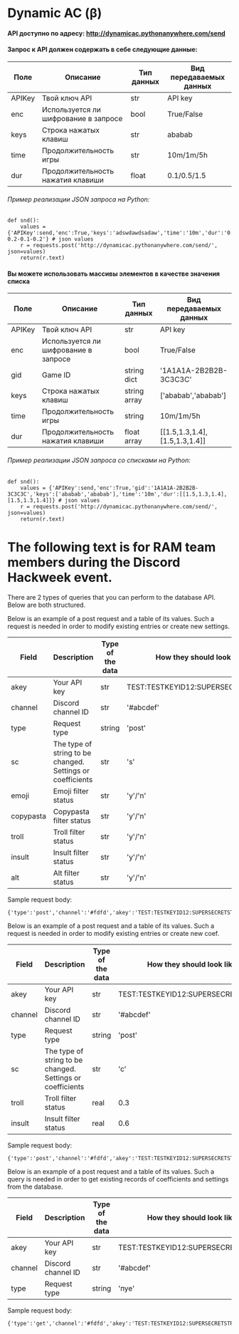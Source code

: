 # Dynamic AC (β)
#### API доступно по адресу: http://dynamicac.pythonanywhere.com/send
#### Запрос к API должен содержать в себе следующие данные:

|Поле|Описание|Тип данных|Вид передаваемых данных|
|----|--------|----------|-----------------------|
|APIKey|Твой ключ API|str|API key|
|enc|Используется ли шифрование в запросе|bool|True/False|
|keys|Строка нажатых клавиш|str|ababab|
|time|Продолжительность игры|str|10m/1m/5h|
|dur|Продолжительность нажатия клавиши|float|0.1/0.5/1.5|

###### Пример реализации JSON запроса на Python:

~~~~
def snd():
    values = {'APIKey':send,'enc':True,'keys':'adswdawdsadaw','time':'10m','dur':'0.1-0.2-0.1-0.2'} # json values
    r = requests.post('http://dynamicac.pythonanywhere.com/send/', json=values)
    return(r.text)
~~~~

#### Вы можете использовать массивы элементов в качестве значения списка

|Поле|Описание|Тип данных|Вид передаваемых данных|
|----|--------|----------|-----------------------|
|APIKey|Твой ключ API|str|API key|
|enc|Используется ли шифрование в запросе|bool|True/False|
|gid|Game ID|string dict|'1A1A1A-2B2B2B-3C3C3C'|
|keys|Строка нажатых клавиш|string array|['ababab','ababab']|
|time|Продолжительность игры|string|10m/1m/5h|
|dur|Продолжительность нажатия клавиши|float array|[[1.5,1.3,1.4],[1.5,1.3,1.4]]|


###### Пример реализации JSON запроса со списками на Python:

~~~~
def snd():
    values = {'APIKey':send,'enc':True,'gid':'1A1A1A-2B2B2B-3C3C3C','keys':['ababab','ababab'],'time':'10m','dur':[[1.5,1.3,1.4],[1.5,1.3,1.4]]} # json values
    r = requests.post('http://dynamicac.pythonanywhere.com/send/', json=values)
    return(r.text)
~~~~
# The following text is for RAM team members during the Discord Hackweek event.
There are 2 types of queries that you can perform to the database API. Below are both structured.

Below is an example of a post request and a table of its values. Such a request is needed in order to modify existing entries or create new settings.

|Field|Description|Type of the data|How they should look like|
|----|--------|----------|-----------------------|
|akey|Your API key|str|TEST:TESTKEYID12:SUPERSECRETSTRING|
|channel|Discord channel ID|str|'#abcdef'|
|type|Request type|string|'post'|
|sc|The type of string to be changed. Settings or coefficients|str|'s'|
|emoji|Emoji filter status|str|'y'/'n'|
|copypasta|Copypasta filter status|str|'y'/'n'|
|troll|Troll filter status|str|'y'/'n'|
|insult|Insult filter status|str|'y'/'n'|
|alt|Alt filter status|str|'y'/'n'|

Sample request body: 
~~~~
{'type':'post','channel':'#fdfd','akey':'TEST:TESTKEYID12:SUPERSECRETSTRING','sc':'s','emoji':'y','copypasta':'y','troll':'y','insult':'y','alt':'y'}
~~~~

Below is an example of a post request and a table of its values. Such a request is needed in order to modify existing entries or create new coef.

|Field|Description|Type of the data|How they should look like|
|----|--------|----------|-----------------------|
|akey|Your API key|str|TEST:TESTKEYID12:SUPERSECRETSTRING|
|channel|Discord channel ID|str|'#abcdef'|
|type|Request type|string|'post'|
|sc|The type of string to be changed. Settings or coefficients|str|'c'|
|troll|Troll filter status|real|0.3|
|insult|Insult filter status|real|0.6|

Sample request body: 
~~~~
{'type':'post','channel':'#fdfd','akey':'TEST:TESTKEYID12:SUPERSECRETSTRING','sc':'c','troll':'','insult':''}
~~~~

Below is an example of a post request and a table of its values. Such a query is needed in order to get existing records of coefficients and settings from the database.

|Field|Description|Type of the data|How they should look like|
|----|--------|----------|-----------------------|
|akey|Your API key|str|TEST:TESTKEYID12:SUPERSECRETSTRING|
|channel|Discord channel ID|str|'#abcdef'|
|type|Request type|string|'пуе'|

Sample request body:
~~~~
{'type':'get','channel':'#fdfd','akey':'TEST:TESTKEYID12:SUPERSECRETSTRING'}
~~~~

